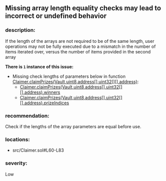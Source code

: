 ## Missing array length equality checks may lead to incorrect or undefined behavior

### description:

If the length of the arrays are not required to be of the same length, user operations may not be fully executed due to a mismatch in the number of items iterated over, versus the number of items provided in the second array

**There is `1` instance of this issue:**

- Missing check lengths of parameters below in function [Claimer.claimPrizes(Vault,uint8,address[],uint32[][],address)](src/Claimer.sol#L60-L83):
  - [Claimer.claimPrizes(Vault,uint8,address[],uint32[][],address).winners](src/Claimer.sol#L63)
  - [Claimer.claimPrizes(Vault,uint8,address[],uint32[][],address).prizeIndices](src/Claimer.sol#L64)

### recommendation:

Check if the lengths of the array parameters are equal before use.

### locations:

- src/Claimer.sol#L60-L83

### severity:

Low